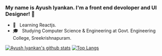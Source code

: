 ### My name is Ayush Iyankan. I'm a front end devoloper and UI Designer! 👋


- 🤔 &nbsp; Learning Reactjs.
- 🎓 &nbsp; Studying Computer Science & Engineering at Govt. Engineering College, Sreekrishnapuram.

[![Ayush Iyankan's github stats](https://github-readme-stats.vercel.app/api?username=AyushIyankan&count_private=true&show_icons=true&theme=radical)](https://github.com/AyushIyankan)
[![Top Langs](https://github-readme-stats.vercel.app/api/top-langs/?username=AyushIyankan&theme=great-gatsby&layout=compact)](https://github.com/AyushIyankan)
</br>
